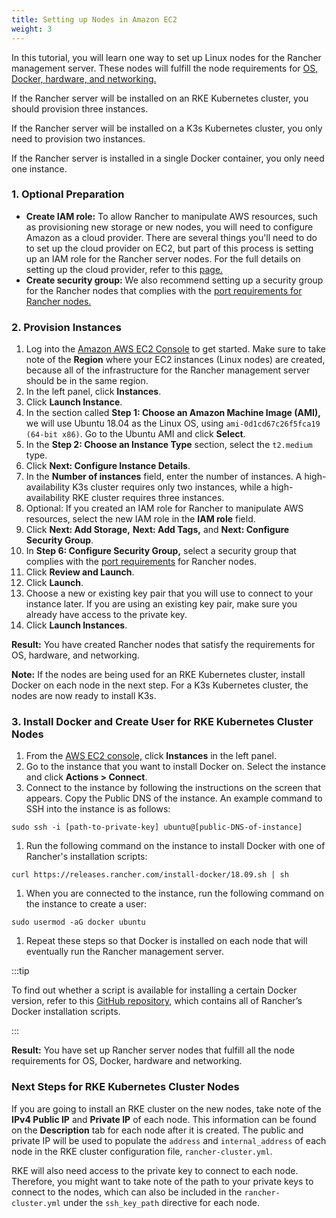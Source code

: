 ```yaml
---
title: Setting up Nodes in Amazon EC2
weight: 3
---
```


In this tutorial, you will learn one way to set up Linux nodes for the Rancher management server. These nodes will fulfill the node requirements for [OS, Docker, hardware, and networking.]({{<baseurl>}}/rancher/v2.6/en/installation/requirements/)

If the Rancher server will be installed on an RKE Kubernetes cluster, you should provision three instances.

If the Rancher server will be installed on a K3s Kubernetes cluster, you only need to provision two instances.

If the Rancher server is installed in a single Docker container, you only need one instance.

### 1. Optional Preparation

- **Create IAM role:** To allow Rancher to manipulate AWS resources, such as provisioning new storage or new nodes, you will need to configure Amazon as a cloud provider. There are several things you'll need to do to set up the cloud provider on EC2, but part of this process is setting up an IAM role for the Rancher server nodes. For the full details on setting up the cloud provider, refer to this [page.]({{<baseurl>}}/rancher/v2.6/en/cluster-provisioning/rke-clusters/cloud-providers/)
- **Create security group:** We also recommend setting up a security group for the Rancher nodes that complies with the [port requirements for Rancher nodes.]({{<baseurl>}}/rancher/v2.6/en/installation/requirements/#port-requirements)

### 2. Provision Instances

1. Log into the [Amazon AWS EC2 Console](https://console.aws.amazon.com/ec2/) to get started. Make sure to take note of the **Region** where your EC2 instances (Linux nodes) are created, because all of the infrastructure for the Rancher management server should be in the same region.
1. In the left panel, click **Instances**.
1. Click **Launch Instance**.
1. In the section called **Step 1: Choose an Amazon Machine Image (AMI),** we will use Ubuntu 18.04 as the Linux OS, using `ami-0d1cd67c26f5fca19 (64-bit x86)`. Go to the Ubuntu AMI and click **Select**.
1. In the **Step 2: Choose an Instance Type** section, select the `t2.medium` type.
1. Click **Next: Configure Instance Details**.
1. In the **Number of instances** field, enter the number of instances. A high-availability K3s cluster requires only two instances, while a high-availability RKE cluster requires three instances.
1. Optional: If you created an IAM role for Rancher to manipulate AWS resources, select the new IAM role in the **IAM role** field.
1. Click **Next: Add Storage,** **Next: Add Tags,** and **Next: Configure Security Group**.
1. In **Step 6: Configure Security Group,** select a security group that complies with the [port requirements]({{<baseurl>}}/rancher/v2.6/en/installation/requirements/#port-requirements) for Rancher nodes.
1. Click **Review and Launch**.
1. Click **Launch**.
1. Choose a new or existing key pair that you will use to connect to your instance later. If you are using an existing key pair, make sure you already have access to the private key.
1. Click **Launch Instances**.


**Result:** You have created Rancher nodes that satisfy the requirements for OS, hardware, and networking.

**Note:** If the nodes are being used for an RKE Kubernetes cluster, install Docker on each node in the next step. For a K3s Kubernetes cluster, the nodes are now ready to install K3s.

### 3. Install Docker and Create User for RKE Kubernetes Cluster Nodes

1. From the [AWS EC2 console,](https://console.aws.amazon.com/ec2/) click **Instances** in the left panel.
1. Go to the instance that you want to install Docker on. Select the instance and click **Actions > Connect**.
1. Connect to the instance by following the instructions on the screen that appears. Copy the Public DNS of the instance. An example command to SSH into the instance is as follows:
```
sudo ssh -i [path-to-private-key] ubuntu@[public-DNS-of-instance]
```
1. Run the following command on the instance to install Docker with one of Rancher's installation scripts:
```
curl https://releases.rancher.com/install-docker/18.09.sh | sh
```
1. When you are connected to the instance, run the following command on the instance to create a user:
```
sudo usermod -aG docker ubuntu
```
1. Repeat these steps so that Docker is installed on each node that will eventually run the Rancher management server.

:::tip

To find out whether a script is available for installing a certain Docker version, refer to this [GitHub repository,](https://github.com/rancher/install-docker) which contains all of Rancher’s Docker installation scripts.

:::

**Result:** You have set up Rancher server nodes that fulfill all the node requirements for OS, Docker, hardware and networking.

### Next Steps for RKE Kubernetes Cluster Nodes

If you are going to install an RKE cluster on the new nodes, take note of the **IPv4 Public IP** and **Private IP** of each node. This information can be found on the **Description** tab for each node after it is created. The public and private IP will be used to populate the `address` and `internal_address` of each node in the RKE cluster configuration file, `rancher-cluster.yml`.

RKE will also need access to the private key to connect to each node. Therefore, you might want to take note of the path to your private keys to connect to the nodes, which can also be included in the `rancher-cluster.yml` under the `ssh_key_path` directive for each node.
